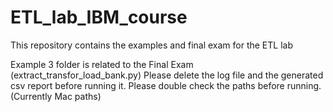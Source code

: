 # ETL_lab_IBM_course
This repository contains the examples and final exam for the ETL lab



Example 3 folder is related to the Final Exam (extract_transfor_load_bank.py)
Please delete the log file and the generated csv report before running it.
Please double check the paths before running. (Currently Mac paths)
